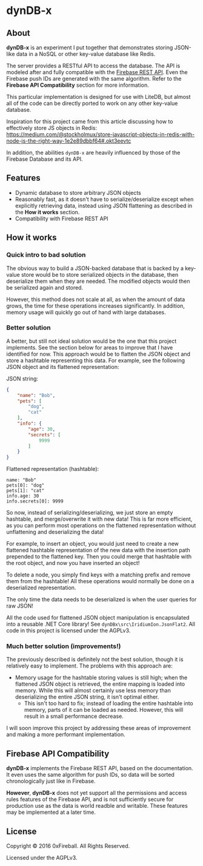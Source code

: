 
# dynDB-x


## About

**dynDB-x** is an experiment I put together that demonstrates storing
JSON-like data in a NoSQL or other key-value database like Redis.

The server provides a RESTful API to access the database. The API
is modeled after and fully compatible with the [Firebase REST API](https://firebase.google.com/docs/reference/rest/database/).
Even the Firebase push IDs are generated with the same algorithm.
Refer to the **Firebase API Compatibility** section for more information.

This particular implementation is designed for use with LiteDB,
but almost all of the code can be directly ported to work on any other
key-value database.

Inspiration for this project came from this article discussing
how to effectively store JS objects in Redis:
<https://medium.com/@stockholmux/store-javascript-objects-in-redis-with-node-js-the-right-way-1e2e89dbbf64#.okt3eevtc>

In addition, the abilities `dynDB-x` are heavily influenced by
those of the Firebase Database and its API.

## Features

- Dynamic database to store arbitrary JSON objects
- Reasonably fast, as it doesn't have to serialize/deserialize
    except when explicitly retrieving data, instead using JSON flattening
    as described in the **How it works** section.
- Compatibility with Firebase REST API

## How it works

### Quick intro to bad solution

The obvious way to build a JSON-backed database that is
backed by a key-value store would be to store serialized objects
in the database, then deserialize them when they are needed.
The modified objects would then be serialized again and stored.

However, this method does not scale at all, as when the
amount of data grows, the time for these operations increases
significantly. In addition, memory usage will quickly go out
of hand with large databases.

### Better solution

A better, but still not ideal solution would be the one
that this project implements. See the section below for areas
to improve that I have identified for now. This approach
would be to flatten the JSON object and store a hashtable
representing this data. For example, see the following JSON object
and its flattened representation:

JSON string:

```json
{
    "name": "Bob",
    "pets": [
        "dog",
        "cat"
    ],
    "info": {
        "age": 30,
        "secrets": [
            9999
        ]
    }
}
```

Flattened representation (hashtable):

```text
name: "Bob"
pets[0]: "dog"
pets[1]: "cat"
info.age: 30
info.secrets[0]: 9999
```

So now, instead of serializing/deserializing, we just store
an empty hashtable, and merge/overwrite it with new data! This
is far more efficient, as you can perform most operations on the
flattened representation without unflattening and deserializing
the data!

For example, to insert an object, you would just need to create
a new flattened hashtable representation of the new data with the insertion
path prepended to the flattened key. Then you could merge that hashtable with
the root object, and now you have inserted an object!

To delete a node, you simply find keys with a matching prefix and remove
them from the hashtable! All these operations would normally be done
on a deserialized representation.

The only time the data needs to be deserialized is when the user queries
for raw JSON!

All the code used for flattened JSON object manipulation is encapsulated
into a reusable .NET Core library! See `dynDBx\src\IridiumIon.JsonFlat2`.
All code in this project is licensed under the AGPLv3.

### Much better solution (improvements!)

The previously described is definitely not the best solution, though it is relatively
easy to implement. The problems with this approach are:

- Memory usage for the hashtable storing values is still high;
    when the flattened JSON object is retrieved, the entire
    mapping is loaded into memory. While this will almost certainly
    use less memory than deserializing the entire JSON string, it isn't
    optimal either.
    - This isn't too hard to fix; instead of loading the entire
        hashtable into memory, parts of it can be loaded as needed.
        However, this will result in a small performance decrease.

I will soon improve this project by addressing these areas of
improvement and making a more performant implementation.

## Firebase API Compatibility

**dynDB-x** implements the Firebase REST API, based on the documentation.
It even uses the same algorithm for push IDs, so data will be sorted
chronologically just like in Firebase.

**However**, **dynDB-x** does not yet support all the permissions
and access rules features of the Firebase API, and is not sufficiently
secure for production use as the data is world readble and writable.
These features may be implemented at a later time.

## License

Copyright &copy; 2016 0xFireball. All Rights Reserved.

Licensed under the AGPLv3.